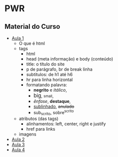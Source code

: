 # PWR


## Material do Curso

- [Aula 1](pwr_files/aula01.pdf)
  - O que é html
  - tags
    - html
    - head (meta informação) e body (conteúdo)
    - title: o título do site
    - p de parágrafo, br de break linha
    - subtitulos: de h1 até h6
    - hr para linha horizontal
    - formatando palavra:
      - <b>negrito</b> e <i>itálico</i>,
      - <big>big</big>, <small>small</small>,
      - <em>ênfase</em>, <strong>destaque</strong>,
      - <ins>sublinhado</ins>, <del>anulado</del>
      - sub<sub>scrito</sub>, sobre<sup>scrito</sup>
  - atributos (das tags)
    - alinhamentos: left, center, right e justify
    - href para links
  - imagens
- [Aula 2](pwr_files/aula02.pdf)
- [Aula 3](pwr_files/aula03.pdf)
- [Aula 4](pwr_files/aula04.pdf)
